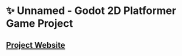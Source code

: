 # &#x2728; Unnamed - Godot 2D Platformer Game Project
## [Project Website](https://simgesengun.github.io/godot-game-website/)

